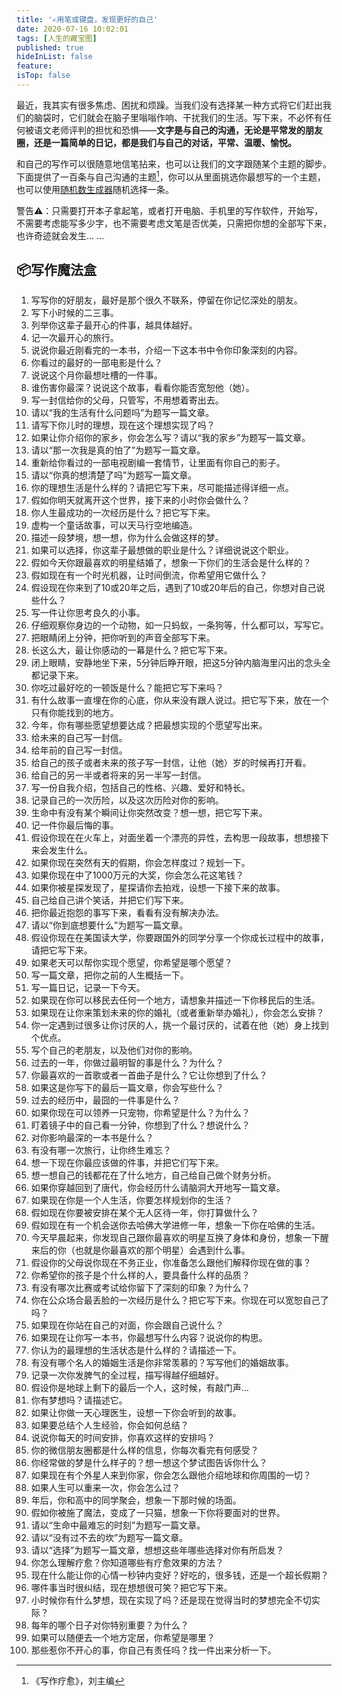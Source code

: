 ```yaml
---
title: '✍用笔或键盘，发现更好的自己'
date: 2020-07-16 10:02:01
tags: [人生的藏宝图]
published: true
hideInList: false
feature: 
isTop: false
---
```

最近，我其实有很多焦虑、困扰和烦躁。当我们没有选择某一种方式将它们赶出我们的脑袋时，它们就会在脑子里嗡嗡作响、干扰我们的生活。写下来，不必怀有任何被语文老师评判的担忧和恐惧——**文字是与自己的沟通，无论是平常发的朋友圈，还是一篇简单的日记，都是我们与自己的对话，平常、温暖、愉悦。**


和自己的写作可以很随意地信笔拈来，也可以让我们的文字跟随某个主题的脚步。下面提供了一百条与自己沟通的主题[^1]，你可以从里面挑选你最想写的一个主题，也可以使用[随机数生成器](https://tool.520101.com/calculator/suijishu/)随机选择一条。

警告⚠：只需要打开本子拿起笔，或者打开电脑、手机里的写作软件，开始写，不需要考虑能写多少字，也不需要考虑文笔是否优美，只需把你想的全部写下来，也许奇迹就会发生… …

## 📦写作魔法盒

1. 写写你的好朋友，最好是那个很久不联系，停留在你记忆深处的朋友。
2. 写下小时候的二三事。
3. 列举你这辈子最开心的件事，越具体越好。
4. 记一次最开心的旅行。
5. 说说你最近刚看完的一本书，介绍一下这本书中令你印象深刻的内容。
6. 你看过的最好的一部电影是什么？
7. 说说这个月你最想吐槽的一件事。
8. 谁伤害你最深？说说这个故事，看看你能否宽恕他（她）。
9. 写一封信给你的父母，只管写，不用想着寄出去。
10. 请以“我的生活有什么问题吗”为题写一篇文章。
11. 请写下你儿时的理想，现在这个理想实现了吗？
12. 如果让你介绍你的家乡，你会怎么写？请以“我的家乡”为题写一篇文章。
13. 请以“那一次我是真的怕了”为题写一篇文章。
14. 重新给你看过的一部电视剧编一套情节，让里面有你自己的影子。
15. 请以“你真的想清楚了吗”为题写一篇文章。
16. 你的理想生活是什么样的？请把它写下来，尽可能描述得详细一点。
17. 假如你明天就离开这个世界，接下来的小时你会做什么？
18. 你人生最成功的一次经历是什么？把它写下来。
19. 虚构一个童话故事，可以天马行空地编造。
20. 描述一段梦境，想一想，你为什么会做这样的梦。
21. 如果可以选择，你这辈子最想做的职业是什么？详细说说这个职业。
22. 假如今天你跟最喜欢的明星结婚了，想象一下你们的生活会是什么样的？
23. 假如现在有一个时光机器，让时间倒流，你希望用它做什么？
24. 假设现在你来到了10或20年之后，遇到了10或20年后的自己，你想对自己说些什么？
25. 写一件让你思考良久的小事。
26. 仔细观察你身边的一个动物，如一只蚂蚁，一条狗等，什么都可以，写写它。
27. 把眼睛闭上分钟，把你听到的声音全部写下来。
28. 长这么大，最让你感动的一幕是什么？把它写下来。
29. 闭上眼睛，安静地坐下来，5分钟后睁开眼，把这5分钟内脑海里闪出的念头全都记录下来。
30. 你吃过最好吃的一顿饭是什么？能把它写下来吗？
31. 有什么故事一直埋在你的心底，你从来没有跟人说过。把它写下来，放在一个只有你能找到的地方。
32. 今年，你有哪些愿望想要达成？把最想实现的个愿望写出来。
33. 给未来的自己写一封信。
34. 给年前的自己写一封信。
35. 给自己的孩子或者未来的孩子写一封信，让他（她）岁的时候再打开看。
36. 给自己的另一半或者将来的另一半写一封信。
37. 写一份自我介绍，包括自己的性格、兴趣、爱好和特长。
38. 记录自己的一次历险，以及这次历险对你的影响。
39. 生命中有没有某个瞬间让你突然改变？想一想，把它写下来。
40. 记一件你最后悔的事。
41. 假设你现在在火车上，对面坐着一个漂亮的异性，去构思一段故事，想想接下来会发生什么。
42. 如果你现在突然有天的假期，你会怎样度过？规划一下。
43. 如果你现在中了1000万元的大奖，你会怎么花这笔钱？
44. 如果你被星探发现了，星探请你去拍戏，设想一下接下来的故事。
45. 自己给自己讲个笑话，并把它们写下来。
46. 把你最近抱怨的事写下来，看看有没有解决办法。
47. 请以“你到底想要什么”为题写一篇文章。
48. 假设你现在在美国读大学，你要跟国外的同学分享一个你成长过程中的故事，请把它写下来。
49. 如果老天可以帮你实现个愿望，你希望是哪个愿望？
50. 写一篇文章，把你之前的人生概括一下。
51. 写一篇日记，记录一下今天。
52. 如果现在你可以移民去任何一个地方，请想象并描述一下你移民后的生活。
53. 如果现在让你来策划未来的你的婚礼（或者重新举办婚礼），你会怎么安排？
54. 你一定遇到过很多让你讨厌的人，挑一个最讨厌的，试着在他（她）身上找到个优点。
55. 写个自己的老朋友，以及他们对你的影响。
56. 过去的一年，你做过最明智的事是什么？为什么？
57. 你最喜欢的一首歌或者一首曲子是什么？它让你想到了什么？
58. 如果这是你写下的最后一篇文章，你会写些什么？
59. 过去的经历中，最囧的一件事是什么？
60. 如果你现在可以领养一只宠物，你希望是什么？为什么？
61. 盯着镜子中的自己看一分钟，你想到了什么？想说什么？
62. 对你影响最深的一本书是什么？
63. 有没有哪一次旅行，让你终生难忘？
64. 想一下现在你最应该做的件事，并把它们写下来。
65. 想一想自己的钱都花在了什么地方，自己给自己做个财务分析。
66. 如果你穿越回到了唐代，你会经历什么请脑洞大开地写一篇文章。
67. 如果现在你是一个人生活，你要怎样规划你的生活？
68. 假如现在你要被安排在某个无人区待一年，你打算做什么？
69. 假如现在有一个机会送你去哈佛大学进修一年，想象一下你在哈佛的生活。
70. 今天早晨起来，你发现自己跟你最喜欢的明星互换了身体和身份，想象一下醒来后的你（也就是你最喜欢的那个明星）会遇到什么事。
71. 假设你的父母说你现在不务正业，你准备怎么跟他们解释你现在做的事？
72. 你希望你的孩子是个什么样的人，要具备什么样的品质？
73. 有没有哪次比赛或考试给你留下了深刻的印象？为什么？
74. 你在公众场合最丢脸的一次经历是什么？把它写下来。你现在可以宽恕自己了吗？
75. 如果现在你站在自己的对面，你会跟自己说什么？
76. 如果现在让你写一本书，你最想写什么内容？说说你的构思。
77. 你认为的最理想的生活状态是什么样的？请描述一下。
78. 有没有哪个名人的婚姻生活是你非常羡慕的？写写他们的婚姻故事。
79. 记录一次你发脾气的全过程，描写得越仔细越好。
80. 假设你是地球上剩下的最后一个人，这时候，有敲门声…
81. 你有梦想吗？请描述它。
82. 如果让你做一天心理医生，设想一下你会听到的故事。
83. 如果要总结个人生经验，你会如何总结？
84. 说说你每天的时间安排，你喜欢这样的安排吗？
85. 你的微信朋友圈都是什么样的信息，你每次看完有何感受？
86. 你经常做的梦是什么样子的？想一想这个梦试图告诉你什么？
87. 如果现在有个外星人来到你家，你会怎么跟他介绍地球和你周围的一切？
88. 如果人生可以重来一次，你会怎么过？
89. 年后，你和高中的同学聚会，想象一下那时候的场面。
90. 假如你被施了魔法，变成了一只猫，想象一下你将要面对的世界。
91. 请以“生命中最难忘的时刻”为题写一篇文章。
92. 请以“没有过不去的坎”为题写一篇文章。
93. 请以“选择”为题写一篇文章，想想这些年哪些选择对你有所启发？
94. 你怎么理解疗愈？你知道哪些有疗愈效果的方法？
95. 现在什么能让你的心情一秒钟内变好？好吃的，很多钱，还是一个超长假期？
96. 哪件事当时很纠结，现在想想很可笑？把它写下来。
97. 小时候你有什么梦想，现在实现了吗？还是现在觉得当时的梦想完全不切实际？
98. 每年的哪个日子对你特别重要？为什么？
99. 如果可以随便去一个地方定居，你希望是哪里？
100. 那些惹你不开心的事，你自己有责任吗？找一件出来分析一下。



[^1]:《写作疗愈》，刘主编